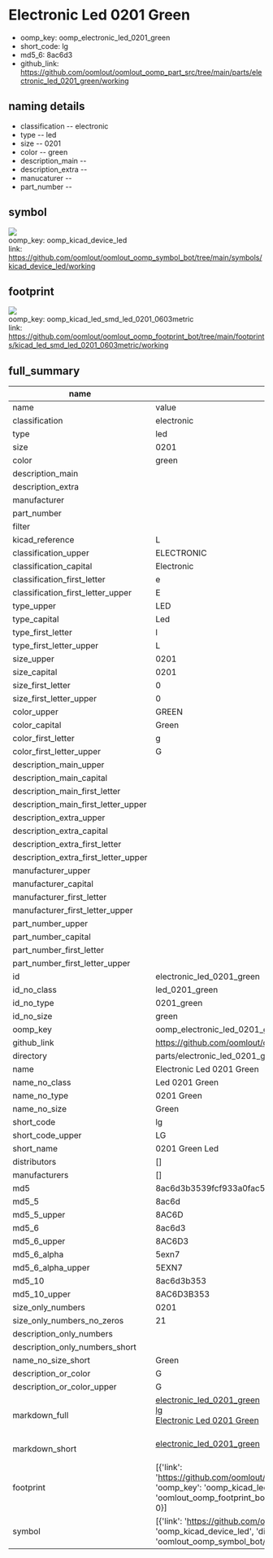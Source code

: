 # Electronic Led 0201 Green

  
* oomp_key: oomp_electronic_led_0201_green 
* short_code: lg
* md5_6: 8ac6d3  
* github_link: https://github.com/oomlout/oomlout_oomp_part_src/tree/main/parts/electronic_led_0201_green/working  
## naming details
* classification -- electronic
* type -- led
* size -- 0201
* color -- green
* description_main -- 
* description_extra -- 
* manucaturer -- 
* part_number -- 



## symbol

![](symbol/{index}/working/working_600.png)  
oomp_key: oomp_kicad_device_led  
link: https://github.com/oomlout/oomlout_oomp_symbol_bot/tree/main/symbols/kicad_device_led/working  

## footprint

![](footprint/{index}/working/working_600.png)  
oomp_key: oomp_kicad_led_smd_led_0201_0603metric  
link: https://github.com/oomlout/oomlout_oomp_footprint_bot/tree/main/footprints/kicad_led_smd_led_0201_0603metric/working  

## full_summary
| name | value | 
| --- | --- | 
| name | value | 
| classification | electronic | 
| type | led | 
| size | 0201 | 
| color | green | 
| description_main |  | 
| description_extra |  | 
| manufacturer |  | 
| part_number |  | 
| filter |  | 
| kicad_reference | L | 
| classification_upper | ELECTRONIC | 
| classification_capital | Electronic | 
| classification_first_letter | e | 
| classification_first_letter_upper | E | 
| type_upper | LED | 
| type_capital | Led | 
| type_first_letter | l | 
| type_first_letter_upper | L | 
| size_upper | 0201 | 
| size_capital | 0201 | 
| size_first_letter | 0 | 
| size_first_letter_upper | 0 | 
| color_upper | GREEN | 
| color_capital | Green | 
| color_first_letter | g | 
| color_first_letter_upper | G | 
| description_main_upper |  | 
| description_main_capital |  | 
| description_main_first_letter |  | 
| description_main_first_letter_upper |  | 
| description_extra_upper |  | 
| description_extra_capital |  | 
| description_extra_first_letter |  | 
| description_extra_first_letter_upper |  | 
| manufacturer_upper |  | 
| manufacturer_capital |  | 
| manufacturer_first_letter |  | 
| manufacturer_first_letter_upper |  | 
| part_number_upper |  | 
| part_number_capital |  | 
| part_number_first_letter |  | 
| part_number_first_letter_upper |  | 
| id | electronic_led_0201_green | 
| id_no_class | led_0201_green | 
| id_no_type | 0201_green | 
| id_no_size | green | 
| oomp_key | oomp_electronic_led_0201_green | 
| github_link | https://github.com/oomlout/oomlout_oomp_part_src/tree/main/parts/electronic_led_0201_green/working | 
| directory | parts/electronic_led_0201_green | 
| name | Electronic Led 0201 Green | 
| name_no_class | Led 0201 Green | 
| name_no_type | 0201 Green | 
| name_no_size | Green | 
| short_code | lg | 
| short_code_upper | LG | 
| short_name | 0201 Green Led | 
| distributors | [] | 
| manufacturers | [] | 
| md5 | 8ac6d3b3539fcf933a0fac5ad6c0ca54 | 
| md5_5 | 8ac6d | 
| md5_5_upper | 8AC6D | 
| md5_6 | 8ac6d3 | 
| md5_6_upper | 8AC6D3 | 
| md5_6_alpha | 5exn7 | 
| md5_6_alpha_upper | 5EXN7 | 
| md5_10 | 8ac6d3b353 | 
| md5_10_upper | 8AC6D3B353 | 
| size_only_numbers | 0201 | 
| size_only_numbers_no_zeros | 21 | 
| description_only_numbers |  | 
| description_only_numbers_short |   | 
| name_no_size_short | Green | 
| description_or_color | G  | 
| description_or_color_upper | G  | 
| markdown_full | [electronic_led_0201_green](https://github.com/oomlout/oomlout_oomp_part_src/tree/main/parts/electronic_led_0201_green/working)<br>[lg](https://github.com/oomlout/oomlout_oomp_part_src/tree/main/parts/electronic_led_0201_green/working)<br>[Electronic Led 0201 Green](https://github.com/oomlout/oomlout_oomp_part_src/tree/main/parts/electronic_led_0201_green/working)<br><br> | 
| markdown_short | [electronic_led_0201_green](https://github.com/oomlout/oomlout_oomp_part_src/tree/main/parts/electronic_led_0201_green/working)<br><br> | 
| footprint | [{'link': 'https://github.com/oomlout/oomlout_oomp_footprint_bot/tree/main/foootprntss/kicad_led_smd_led_0201_0603metric', 'oomp_key': 'oomp_kicad_led_smd_led_0201_0603metric', 'directory': 'oomlout_oomp_footprint_bot/footprints/kicad_led_smd_led_0201_0603metric//working/working.kicad_mod', 'index': 0}] | 
| symbol | [{'link': 'https://github.com/oomlout/oomlout_oomp_symbol_bot/tree/main/symbols/kicad_device_led', 'oomp_key': 'oomp_kicad_device_led', 'directory': 'oomlout_oomp_symbol_bot/symbols/kicad_device_led//working/working.kicad_sym', 'index': 0}] | 
